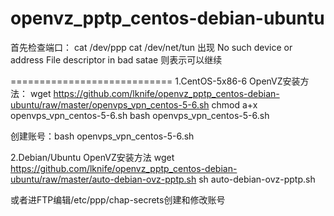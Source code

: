 openvz_pptp_centos-debian-ubuntu
============================
首先检查端口：
cat /dev/ppp
cat /dev/net/tun
出现
No such device or address
File descriptor in bad satae
则表示可以继续

============================
1.CentOS-5x86-6 OpenVZ安装方法：
wget https://github.com/lknife/openvz_pptp_centos-debian-ubuntu/raw/master/openvps_vpn_centos-5-6.sh
chmod a+x openvps_vpn_centos-5-6.sh
bash openvps_vpn_centos-5-6.sh

创建账号：bash openvps_vpn_centos-5-6.sh

2.Debian/Ubuntu OpenVZ安装方法
wget https://github.com/lknife/openvz_pptp_centos-debian-ubuntu/raw/master/auto-debian-ovz-pptp.sh
sh auto-debian-ovz-pptp.sh

或者进FTP编辑/etc/ppp/chap-secrets创建和修改账号
